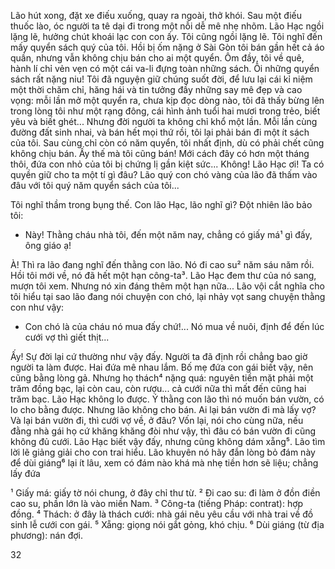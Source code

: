 Lão hút xong, đặt xe điếu xuống, quay ra ngoài, thở khói. Sau một điếu thuốc lào, óc người ta tê dại đi trong một nỗi dễ mê nhẹ nhõm. Lão Hạc ngồi lặng lẽ, hưởng chút khoái lạc con con ấy. Tôi cũng ngồi lặng lẽ. Tôi nghĩ đến mấy quyển sách quý của tôi. Hồi bị ốm nặng ở Sài Gòn tôi bán gần hết cả áo quần, nhưng vẫn không chịu bán cho ai một quyển. Ôm đầy, tôi về quê, hành lí chỉ vẻn vẹn có một cái va-li đựng toàn những sách. Ôi những quyển sách rất nặng niu! Tôi đã nguyện giữ chúng suốt đời, để lưu lại cái kỉ niệm một thời chăm chỉ, hăng hái và tin tưởng đầy những say mê đẹp và cao vọng: mỗi lần mở một quyển ra, chưa kịp đọc dòng nào, tôi đã thấy bừng lên trong lòng tôi như một rạng đông, cái hình ảnh tuổi hai mươi trong trẻo, biết yêu và biết ghét... Nhưng đời người ta không chỉ khổ một lần. Mỗi lần cùng đường đất sinh nhai, và bán hết mọi thứ rồi, tôi lại phải bán đi một ít sách của tôi. Sau cùng chỉ còn có năm quyển, tôi nhất định, dù có phải chết cũng không chịu bán. Ấy thế mà tôi cũng bán! Mới cách đây có hơn một tháng thôi, đứa con nhỏ của tôi bị chứng lị gần kiệt sức... Không! Lão Hạc ơi! Ta có quyền giữ cho ta một tí gì đâu? Lão quý con chó vàng của lão đã thấm vào đâu với tôi quý năm quyển sách của tôi...

Tôi nghĩ thầm trong bụng thế. Con lão Hạc, lão nghĩ gì? Đột nhiên lão bảo tôi:

- Này! Thằng cháu nhà tôi, đến một năm nay, chẳng có giấy má¹ gì đấy, ông giáo ạ!

À! Thì ra lão đang nghĩ đến thằng con lão. Nó đi cao su² năm sáu năm rồi. Hồi tôi mới về, nó đã hết một hạn công-ta³. Lão Hạc đem thư của nó sang, mượn tôi xem. Nhưng nó xin đáng thêm một hạn nữa... Lão vội cắt nghĩa cho tôi hiểu tại sao lão đang nói chuyện con chó, lại nhảy vọt sang chuyện thằng con như vậy:

- Con chó là của cháu nó mua đấy chứ!... Nó mua về nuôi, định để đến lúc cưới vợ thì giết thịt...

Ấy! Sự đời lại cứ thường như vậy đấy. Người ta đã định rồi chẳng bao giờ người ta làm được. Hai đứa mê nhau lắm. Bố mẹ đứa con gái biết vậy, nên cũng bằng lòng gả. Nhưng họ thách⁴ nặng quá: nguyên tiền mặt phải một trăm đồng bạc, lại còn cau, còn rượu... cả cưới nữa thì mất đến cũng hai trăm bạc. Lão Hạc không lo được. Ý thằng con lão thì nó muốn bán vườn, có lo cho bằng được. Nhưng lão không cho bán. Ai lại bán vườn đi mà lấy vợ? Và lại bán vườn đi, thì cưới vợ về, ở đâu? Vốn lại, nói cho cùng nữa, nếu đằng nhà gái họ cứ khăng khăng đòi như vậy, thì đâu có bán vườn đi cũng không đủ cưới. Lão Hạc biết vậy đấy, nhưng cũng không dám xẵng⁵. Lão tìm lời lẽ giảng giải cho con trai hiểu. Lão khuyên nó hãy đắn lòng bỏ đám này để dùi giáng⁶ lại ít lâu, xem có đám nào khá mà nhẹ tiền hơn sẽ liệu; chẳng lấy đứa

¹ Giấy má: giấy tờ nói chung, ở đây chỉ thư từ.
² Đi cao su: đi làm ở đồn điền cao su, phần lớn là vào miền Nam.
³ Công-ta (tiếng Pháp: contrat): hợp đồng.
⁴ Thách: ở đây là thách cưới: nhà gái nêu yêu cầu với nhà trai về đồ sinh lễ cưới con gái.
⁵ Xẵng: giọng nói gắt gỏng, khó chịu.
⁶ Dùi giáng (từ địa phương): nán đợi.

32
